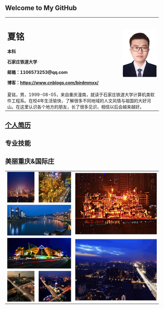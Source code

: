 ## Welcome to My GitHub

<table border="0" align="center">
  <tr>
    <td width="75%">
      <h1>夏铭</h1>
      <p><b>本科</b></p>
      <p><b>石家庄铁道大学</b></p>
      <p><b>邮箱：1106573253@qq.com</b></p>
      <p><b>博客：<a href="https://www.cnblogs.com/birdmmxx/" target="_blank">https://www.cnblogs.com/birdmmxx/</a></b></p>
    </td>
    <td width="25%">
      <img src="xm1_120.png" width="100%">
    </td>
  </tr>
  
  <tr>
    <td colspan=2>
    夏铭，男，1999-08-05，来自重庆潼南，就读于石家庄铁道大学计算机类软件工程系。在校4年生活愉快，了解很多不同地域的人文风情与祖国的大好河山。在这里认识各个地方的朋友，长了很多见识，相信以后会越来越好。
    </td>
   </tr>
</table>

## <a href="file/夏铭校招.pdf" target="_blank">个人简历</a>
## 专业技能






## 美丽重庆&国际庄
<table align="center" border="0">
  <tr>
    <td>
      <img src="images/南山一棵树1.jpg" width="100%" alt="南山一棵树" height="100">
    </td>
    <td>
      <img src="images/洪崖洞2.jpg" width="100%" alt="洪崖洞" height="100">
    </td>
    <td rowspan="2">
      <img src="images/洪崖洞.jpg" width="100%" alt="洪崖洞" height="200">
    </td>
  </tr>
  
  <tr>
    <td colspan="2">
       <img src="images/jlj1.jpg" width="100%" alt="嘉陵江" height="100">
    </td>
  </tr>
  
  <tr>
    <td colspan="2">
       <img src="images/gjz3.jpg" width="100%" height="100">
    </td>
    <td rowspan="2">
      <img src="images/国际庄1.gif" width="100%" height="200">
    </td>
  </tr>
  
  <tr>
    <td>
      <img src="images/gjz4.jpg" width="100%" height="100">
    </td>
    <td>
      <img src="images/gjz.jpg" width="100%" height="100">
    </td>
  </tr>
</table>




